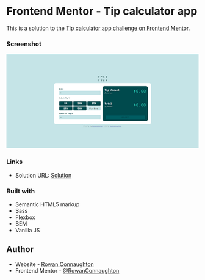 # Frontend Mentor - Tip calculator app

This is a solution to the [Tip calculator app challenge on Frontend Mentor](https://www.frontendmentor.io/challenges/tip-calculator-app-ugJNGbJUX).


### Screenshot

![](/screenshots/screenshot.jpg)



### Links

- Solution URL: [Solution](https://rowanconnaughton.github.io/Frontend-Mentor-Tip-calculator-app/)

### Built with

- Semantic HTML5 markup
- Sass
- Flexbox
- BEM
- Vanilla JS



## Author

- Website - [Rowan Connaughton](https://rowanconnaughton.com/)
- Frontend Mentor - [@RowanConnaughton](https://www.frontendmentor.io/profile/RowanConnaughton)

